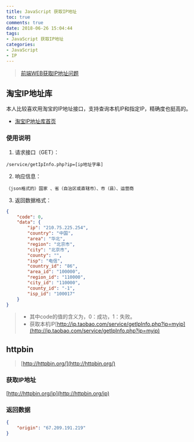 ```yaml
---
title: JavaScript 获取IP地址
toc: true
comments: true
date: 2018-06-26 15:04:44
tags:
- JavaScript 获取IP地址
categories:
- JavaScript
- IP
---
```


> [前端WEB获取IP地址问题](https://segmentfault.com/q/1010000010330099)

## 淘宝IP地址库
本人比较喜欢用淘宝的IP地址接口，支持查询本机IP和指定IP，精确度也挺高的。
* [淘宝IP地址库首页](http://ip.taobao.com/)

### 使用说明
1. 请求接口（GET）：
```
/service/getIpInfo.php?ip=[ip地址字串]
```
2. 响应信息：
```
（json格式的）国家 、省（自治区或直辖市）、市（县）、运营商
```
3. 返回数据格式：
```json
{
    "code": 0,
    "data": {
        "ip": "210.75.225.254",
        "country": "中国",
        "area": "华北",
        "region": "北京市",
        "city": "北京市",
        "county": "",
        "isp": "电信",
        "country_id": "86",
        "area_id": "100000",
        "region_id": "110000",
        "city_id": "110000",
        "county_id": "-1",
        "isp_id": "100017"
    }
}
```
> * 其中code的值的含义为，0：成功，1：失败。
> * 获取本机IP[http://ip.taobao.com/service/getIpInfo.php?ip=myip](http://ip.taobao.com/service/getIpInfo.php?ip=myip)

##  httpbin
> [http://httpbin.org/](http://httpbin.org/)

### 获取IP地址
[http://httpbin.org/ip](http://httpbin.org/ip)
### 返回数据
```json
{
    "origin": "67.209.191.219"
}
```
